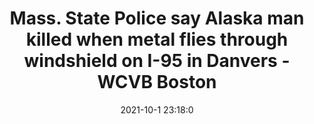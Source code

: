 ---
"title": "Mass. State Police say Alaska man killed when metal flies through windshield on I-95 in Danvers - WCVB Boston"
"date": "2021-10-1 23:18:0"
"feed_name": "GOOGLENEWSCONSTRUCTION"
"feed_website": "https://news.google.com/search?q=construction%2Bincident&hl=en-US&gl=US&ceid=US:en"
"feed_rss": "https://news.google.com/rss/search?q=construction%2Bincident&hl=en-US&gl=US&ceid=US:en"
"link": "https://www.wcvb.com/article/police-investigating-possibly-fatal-crash-95-in-danvers/37820914"
"source": "{'href': 'https://www.wcvb.com', 'title': 'WCVB Boston'}"
"file": "_posts/2021-1-1-1373cefeb968cc0b67e1f4e5825cd66a3e9fbfb0.md"
"accident": "0"
"drilling": "0"
"dead": "0"
"injured": "0"
"arrested": "0"
"where": "unknown site"
"causes": "unknown"
"place": "unknown place"
---